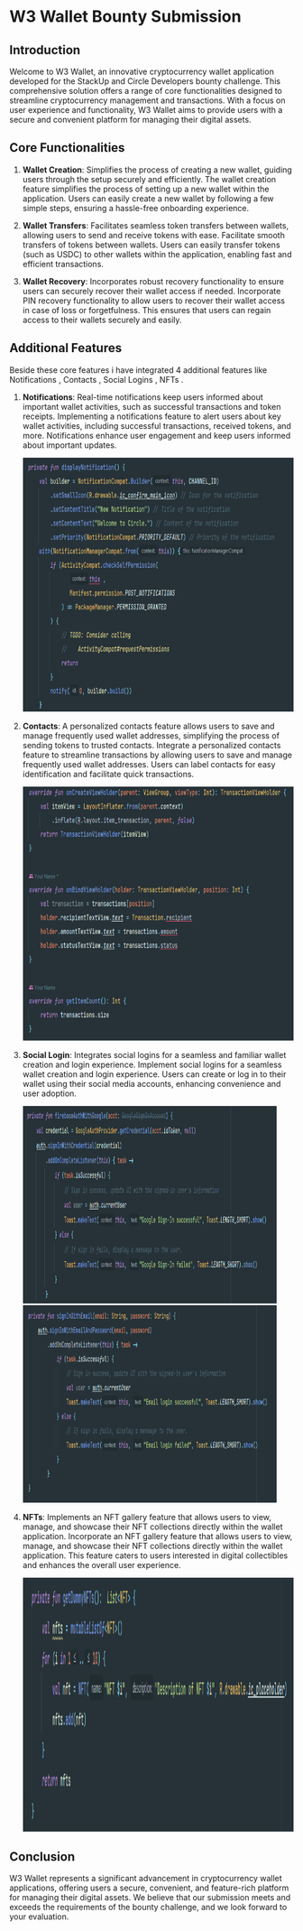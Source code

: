 # W3 Wallet Bounty Submission

## Introduction
Welcome to W3 Wallet, an innovative cryptocurrency wallet application developed for the StackUp and Circle Developers bounty challenge. This comprehensive solution offers a range of core functionalities designed to streamline cryptocurrency management and transactions. With a focus on user experience and functionality, W3 Wallet aims to provide users with a secure and convenient platform for managing their digital assets.

## Core Functionalities
1. **Wallet Creation**: Simplifies the process of creating a new wallet, guiding users through the setup securely and efficiently.
                        The wallet creation feature simplifies the process of setting up a new wallet within the application. Users 
                        can easily create a new wallet by following a few simple steps, ensuring a hassle-free onboarding experience.

3. **Wallet Transfers**: Facilitates seamless token transfers between wallets, allowing users to send and receive tokens with ease.
                         Facilitate smooth transfers of tokens between wallets. Users can easily transfer tokens (such as USDC) to 
                         other wallets within the application, enabling fast and efficient transactions.
   
5. **Wallet Recovery**: Incorporates robust recovery functionality to ensure users can securely recover their wallet access if 
                        needed. Incorporate PIN recovery functionality to allow users to recover their wallet access in case of loss 
                        or forgetfulness. This ensures that users can regain access to their wallets securely and easily.

## Additional Features
 Beside these core features i have integrated 4 additional features like Notifications , Contacts , Social Logins , NFTs .

1. **Notifications**: Real-time notifications keep users informed about important wallet activities, such as successful transactions and token receipts.  Implementing a notifications feature to alert users about key wallet activities, including successful transactions, received tokens, and more. Notifications enhance user engagement and keep users informed about important updates.
   
     <img src="./images/notification.png" alt="Notifications" width="550" height="450">

3. **Contacts**: A personalized contacts feature allows users to save and manage frequently used wallet addresses, simplifying the process of sending tokens to trusted contacts. Integrate a personalized contacts feature to streamline transactions by allowing users to save and manage frequently used wallet addresses. Users can label contacts for easy identification and facilitate quick transactions.
   
    <img src="./images/transcationsCode.png" alt="Notifications" width="550" height="450">

4. **Social Login**: Integrates social logins for a seamless and familiar wallet creation and login experience. Implement social logins for a seamless wallet creation and login experience. Users can create or log in to their wallet using their social media accounts, enhancing convenience and user adoption.
   
    <img src="./images/googleLogin.png" alt="Notifications" width="450" height="350">
    <img src="./images/emailLogin.png" alt="Notifications" width="450" height="350">

6. **NFTs**: Implements an NFT gallery feature that allows users to view, manage, and showcase their NFT collections directly within the wallet application. Incorporate an NFT gallery feature that allows users to view, manage, and showcase their NFT collections directly within the wallet application. This feature caters to users interested in digital collectibles and enhances the overall user experience.
   
   <img src="./images/nftDisplay.png" alt="Notifications" width="750" height="450">
   
## Conclusion
W3 Wallet represents a significant advancement in cryptocurrency wallet applications, offering users a secure, convenient, and feature-rich platform for managing their digital assets. We believe that our submission meets and exceeds the requirements of the bounty challenge, and we look forward to your evaluation.

